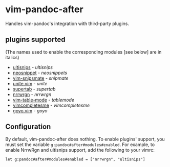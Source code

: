 # vim-pandoc-after

Handles vim-pandoc's integration with third-party plugins.

## plugins supported

(The names used to enable the corresponding modules [see below] are in italics)

* [ultisnips](https://github.com/SirVer/ultisnips) - *ultisnips*
* [neosnippet](https://github.com/Shougo/neosnippet.vim) - *neosnippets*
* [vim-snipsmate](https://github.com/garbas/vim-snipmate) - *snipmate*
* [unite.vim](https://github.com/Shougo/unite.vim) - *unite*
* [supertab](https://github.com/ervandew/supertab) - *supertab*
* [nrrwrgn](https://github.com/chrisbra/NrrwRgn) - *nrrwrgn* 
* [vim-table-mode](https://github.com/dhruvasagar/vim-table-mode/) - *tablemode*
* [vimcompletesme](https://github.com/ajh17/VimCompletesMe) - *vimcompletesme*
* [goyo.vim](https://github.com/junegunn/goyo.vim) - *goyo*


## Configuration

By default, vim-pandoc-after does nothing. To enable plugins' support, you must
set the variable `g:pandoc#after#modules#enabled`. For example, to enable
NrrwRgn and ultisnips support, add the following to your vimrc:

    let g:pandoc#after#modules#enabled = ["nrrwrgn", "ultisnips"]

